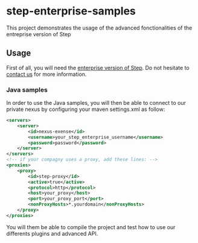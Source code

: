 # step-enterprise-samples
This project demonstrates the usage of the advanced fonctionalities of the entreprise version of Step

## Usage
First of all, you will need the [enterprise version of Step](https://step.exense.ch/pricing/). Do not hesitate to [contact us](https://step.exense.ch/contact/) for more information.
### Java samples

In order to use the Java samples, you will then be able to connect to our private nexus by configuring your maven settings.xml as follow:

```xml
<servers>
	<server>
		<id>nexus-exense</id>
		<username>your_step_enterprise_username</username>
		<password>password</password>
	</server>
</servers>
<!-- if your compagny uses a proxy, add these lines: -->
<proxies>
	<proxy>
		<id>step-proxy</id>
		<active>true</active>
		<protocol>http</protocol>
		<host>your_proxy</host>
		<port>your_proxy_port</port>
		<nonProxyHosts>*.yourdomain</nonProxyHosts>
	</proxy>
</proxies>
```
You will them be able to compile the project and test how to use our differents plugins and advanced API.

